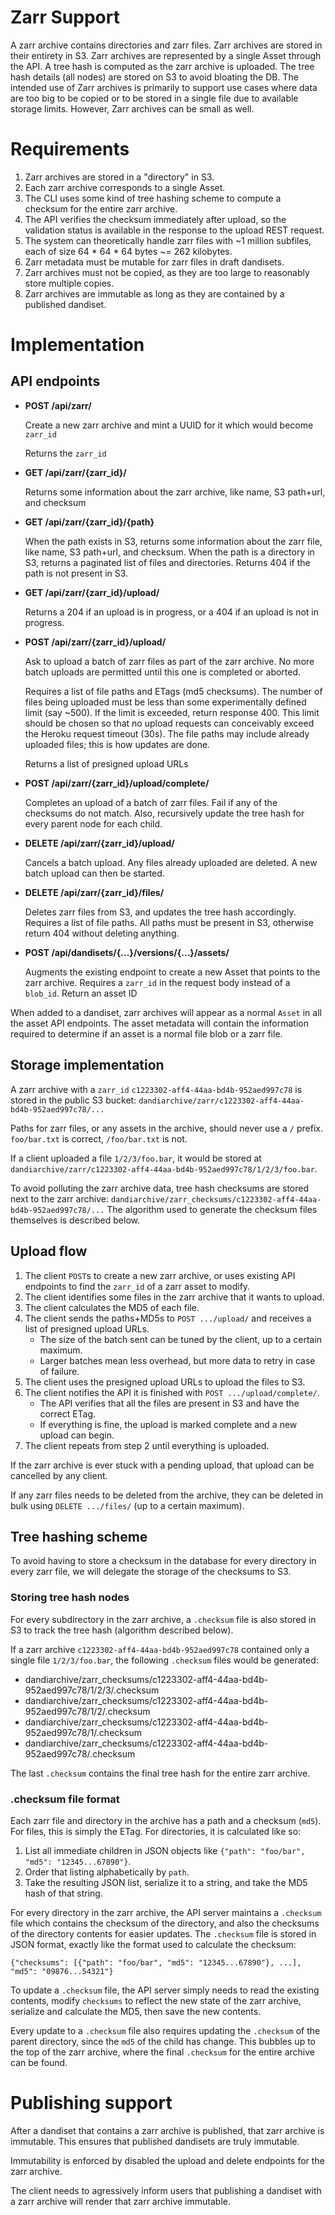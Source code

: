 # Zarr Support
A zarr archive contains directories and zarr files. 
Zarr archives are stored in their entirety in S3.
Zarr archives are represented by a single Asset through the API.
A tree hash is computed as the zarr archive is uploaded.
The tree hash details (all nodes) are stored on S3 to avoid bloating the DB.
The intended use of Zarr archives is primarily to support use cases where data are too big to be copied or to be stored in a single file due to available storage limits. However, Zarr archives can be small as well.

# Requirements
1. Zarr archives are stored in a "directory" in S3.
1. Each zarr archive corresponds to a single Asset.
1. The CLI uses some kind of tree hashing scheme to compute a checksum for the entire zarr archive.
1. The API verifies the checksum immediately after upload, so the validation status is available in the response to the upload REST request.
1. The system can theoretically handle zarr files with ~1 million subfiles, each of size 64 * 64 * 64 bytes ~= 262 kilobytes.
1. Zarr metadata must be mutable for zarr files in draft dandisets.
1. Zarr archives must not be copied, as they are too large to reasonably store multiple copies.
1. Zarr archives are immutable as long as they are contained by a published dandiset.

# Implementation

## API endpoints
* **POST /api/zarr/**

  Create a new zarr archive and mint a UUID for it which would become `zarr_id`

  Returns the `zarr_id`

* **GET /api/zarr/{zarr_id}/**

  Returns some information about the zarr archive, like name, S3 path+url, and checksum

* **GET /api/zarr/{zarr_id}/{path}**

  When the path exists in S3, returns some information about the zarr file, like name, S3 path+url, and checksum.
  When the path is a directory in S3, returns a paginated list of files and directories. 
  Returns 404 if the path is not present in S3.

* **GET /api/zarr/{zarr_id}/upload/**

  Returns a 204 if an upload is in progress, or a 404 if an upload is not in progress.

* **POST /api/zarr/{zarr_id}/upload/**

  Ask to upload a batch of zarr files as part of the zarr archive.
  No more batch uploads are permitted until this one is completed or aborted.

  Requires a list of file paths and ETags (md5 checksums).
  The number of files being uploaded must be less than some experimentally defined limit (say ~500).
  If the limit is exceeded, return response 400.
  This limit should be chosen so that no upload requests can conceivably exceed the Heroku request timeout (30s).
  The file paths may include already uploaded files; this is how updates are done.

  Returns a list of presigned upload URLs

* **POST /api/zarr/{zarr_id}/upload/complete/**

  Completes an upload of a batch of zarr files.
  Fail if any of the checksums do not match.
  Also, recursively update the tree hash for every parent node for each child.

* **DELETE /api/zarr/{zarr_id}/upload/**

  Cancels a batch upload.
  Any files already uploaded are deleted.
  A new batch upload can then be started.

* **DELETE /api/zarr/{zarr_id}/files/**

  Deletes zarr files from S3, and updates the tree hash accordingly.
  Requires a list of file paths.
  All paths must be present in S3, otherwise return 404 without deleting anything.

* **POST /api/dandisets/{...}/versions/{...}/assets/**

  Augments the existing endpoint to create a new Asset that points to the zarr archive.
  Requires a `zarr_id` in the request body instead of a `blob_id`.
  Return an asset ID

When added to a dandiset, zarr archives will appear as a normal `Asset` in all the asset API endpoints.
The asset metadata will contain the information required to determine if an asset is a normal file blob or a zarr file.

## Storage implementation
A zarr archive with a `zarr_id` `c1223302-aff4-44aa-bd4b-952aed997c78` is stored in the public S3 bucket: `dandiarchive/zarr/c1223302-aff4-44aa-bd4b-952aed997c78/...`

Paths for zarr files, or any assets in the archive, should never use a `/` prefix.
`foo/bar.txt` is correct, `/foo/bar.txt` is not.

If a client uploaded a file `1/2/3/foo.bar`, it would be stored at `dandiarchive/zarr/c1223302-aff4-44aa-bd4b-952aed997c78/1/2/3/foo.bar`.

To avoid polluting the zarr archive data, tree hash checksums are stored next to the zarr archive: `dandiarchive/zarr_checksums/c1223302-aff4-44aa-bd4b-952aed997c78/...`
The algorithm used to generate the checksum files themselves is described below.

## Upload flow
1. The client `POST`s to create a new zarr archive, or uses existing API endpoints to find the `zarr_id` of a zarr asset to modify.
1. The client identifies some files in the zarr archive that it wants to upload.
1. The client calculates the MD5 of each file. 
1. The client sends the paths+MD5s to `POST .../upload/` and receives a list of presigned upload URLs.
   * The size of the batch sent can be tuned by the client, up to a certain maximum.
   * Larger batches mean less overhead, but more data to retry in case of failure.
1. The client uses the presigned upload URLs to upload the files to S3.
1. The client notifies the API it is finished with `POST .../upload/complete/`.
   * The API verifies that all the files are present in S3 and have the correct ETag.
   * If everything is fine, the upload is marked complete and a new upload can begin.
1. The client repeats from step 2 until everything is uploaded.

If the zarr archive is ever stuck with a pending upload, that upload can be cancelled by any client.

If any zarr files needs to be deleted from the archive, they can be deleted in bulk using `DELETE .../files/` (up to a certain maximum).

## Tree hashing scheme
To avoid having to store a checksum in the database for every directory in every zarr file, we will delegate the storage of the checksums to S3.

### Storing tree hash nodes
For every subdirectory in the zarr archive, a `.checksum` file is also stored in S3 to track the tree hash (algorithm described below).

If a zarr archive `c1223302-aff4-44aa-bd4b-952aed997c78` contained only a single file `1/2/3/foo.bar`, the following `.checksum` files would be generated:

* dandiarchive/zarr_checksums/c1223302-aff4-44aa-bd4b-952aed997c78/1/2/3/.checksum
* dandiarchive/zarr_checksums/c1223302-aff4-44aa-bd4b-952aed997c78/1/2/.checksum
* dandiarchive/zarr_checksums/c1223302-aff4-44aa-bd4b-952aed997c78/1/.checksum
* dandiarchive/zarr_checksums/c1223302-aff4-44aa-bd4b-952aed997c78/.checksum

The last `.checksum` contains the final tree hash for the entire zarr archive.

### .checksum file format
Each zarr file and directory in the archive has a path and a checksum (`md5`).
For files, this is simply the ETag.
For directories, it is calculated like so:
1. List all immediate children in JSON objects like `{"path": "foo/bar", "md5": "12345...67890"}`.
1. Order that listing alphabetically by `path`.
1. Take the resulting JSON list, serialize it to a string, and take the MD5 hash of that string.

For every directory in the zarr archive, the API server maintains a `.checksum` file which contains the checksum of the directory, and also the checksums of the directory contents for easier updates.
The `.checksum` file is stored in JSON format, exactly like the format used to calculate the checksum:
```
{"checksums": [{"path": "foo/bar", "md5": "12345...67890"}, ...], "md5": "09876...54321"}
```

To update a `.checksum` file, the API server simply needs to read the existing contents, modify `checksums` to reflect the new state of the zarr archive, serialize and calculate the MD5, then save the new contents.

Every update to a `.checksum` file also requires updating the `.checksum` of the parent directory, since the `md5` of the child has change.
This bubbles up to the top of the zarr archive, where the final `.checksum` for the entire archive can be found.

# Publishing support
After a dandiset that contains a zarr archive is published, that zarr archive is immutable.
This ensures that published dandisets are truly immutable.

Immutability is enforced by disabled the upload and delete endpoints for the zarr archive.

The client needs to agressively inform users that publishing a dandiset with a zarr archive will render that zarr archive immutable.